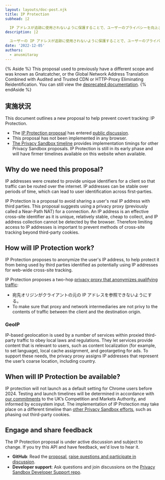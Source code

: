 ```yaml
---
layout: layouts/doc-post.njk
title: IP Protection
subhead: |2

  IP アドレスが追跡に使用されないように保護することで、ユーザーのプライバシーを向上させます。
description: |2

  ユーザーの IP アドレスが追跡に使用されないように保護することで、ユーザーのプライバシーを改善する提案。
date: '2022-12-05'
authors:
  - anusmitaray
---
```


{% Aside %} This proposal used to previously have a different scope and was known as Gnatcatcher, or the Global Network Address Translation Combined with Audited and Trusted CDN or HTTP-Proxy Eliminating Reidentification. You can still view the [deprecated documentation](/docs/privacy-sandbox/archive/gnatcatcher/). {% endAside %}

## 実施状況

This document outlines a new proposal to help prevent covert tracking: IP Protection.

- The [IP Protection proposal](https://github.com/GoogleChrome/ip-protection) has entered [public discussion](https://github.com/GoogleChrome/ip-protection/issues).
- This proposal has not been implemented in any browser.
- [The Privacy Sandbox timeline](https://privacysandbox.com/open-web/#the-privacy-sandbox-timeline) provides implementation timings for other Privacy Sandbox proposals. IP Protection is still in its early phase and will have firmer timelines available on this website when available.

## Why do we need this proposal?

IP addresses were created to provide unique identifiers for a client so that traffic can be routed over the internet. IP addresses can be stable over periods of time, which can lead to user identification across first-parties.

IP Protection is a proposal to avoid sharing a user's real IP address with third parties. This proposal suggests using a privacy proxy (previously called a Near-Path NAT) for a connection.  An IP address is an effective cross-site identifier as it is unique, relatively stable, cheap to collect, and IP address collection cannot be detected by the browser. Therefore limiting access to IP addresses is important to prevent methods of cross-site tracking beyond third-party cookies.

## How will IP Protection work?

IP Protection proposes to anonymize the user's IP address, to help protect it from being used by third parties identified as potentially using IP addresses for web-wide cross-site tracking.

IP Protection proposes a two-hop [privacy proxy that anonymizes qualifying traffic](https://github.com/GoogleChrome/ip-protection#privacy-proxy):

- 宛先オリジンがクライアントの元の IP アドレスを参照できないようにする。
- To make sure that proxy and network intermediaries are not privy to the contents of traffic between the client and the destination origin.

### GeoIP

IP-based geolocation is used by a number of services within proxied third-party traffic to obey local laws and regulations. They let services provide content that is relevant to users, such as content localization (for example, to set language), local cache assignment, and geotargeting for ads. To support these needs, the privacy proxy assigns IP addresses that represent the user’s coarse location, including country.

## When will IP Protection be available?

IP protection will not launch as a default setting for Chrome users before 2024. Testing and launch timelines will be determined in accordance with [our commitments](https://blog.google/around-the-globe/google-europe/path-forward-privacy-sandbox/) to the UK’s Competition and Markets Authority, and informed by ecosystem input. The implementation of IP Protection may take place on a different timeline than [other Privacy Sandbox efforts](http://privacysandbox.com/timeline), such as phasing out third-party cookies.

## Engage and share feedback

The IP Protection proposal is under active discussion and subject to change. If you try this API and have feedback, we'd love to hear it.

- **GitHub**: Read the [proposal](https://github.com/GoogleChrome/ip-protection), [raise questions and participate in discussion](https://github.com/GoogleChrome/ip-protection/issues).
- **Developer support**: Ask questions and join discussions on the [Privacy Sandbox Developer Support repo](https://github.com/GoogleChromeLabs/privacy-sandbox-dev-support).

